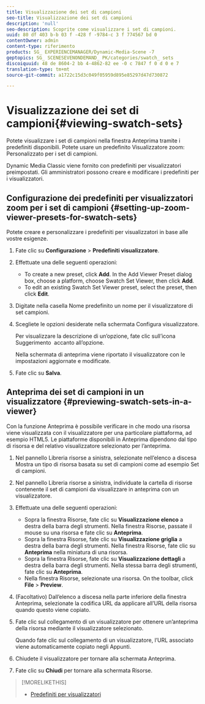 ```yaml
---
title: Visualizzazione dei set di campioni
seo-title: Visualizzazione dei set di campioni
description: 'null'
seo-description: Scoprite come visualizzare i set di campioni.
uuid: 80 df 403 b-b 03 f -428 f -9784-c 3 f 774567 bd 0
contentOwner: admin
content-type: riferimento
products: SG_ EXPERIENCEMANAGER/Dynamic-Media-Scene -7
geptopics: SG_ SCENESEVENONDEMAND_ PK/categories/swatch_ sets
discoiquuid: 48 de 8604-2 bb 4-4862-82 ee -0 c 7847 f 0 d 0 e 7
translation-type: tm+mt
source-git-commit: a1722c15d3c049f05959d895e85297d47d730872

---
```



# Visualizzazione dei set di campioni{#viewing-swatch-sets}

Potete visualizzare i set di campioni nella finestra Anteprima tramite i predefiniti disponibili. Potete usare un predefinito Visualizzatore zoom: Personalizzato per i set di campioni.

Dynamic Media Classic viene fornito con predefiniti per visualizzatori preimpostati. Gli amministratori possono creare e modificare i predefiniti per i visualizzatori.

## Configurazione dei predefiniti per visualizzatori zoom per i set di campioni {#setting-up-zoom-viewer-presets-for-swatch-sets}

Potete creare e personalizzare i predefiniti per visualizzatori in base alle vostre esigenze.

1. Fate clic su **Configurazione** &gt; **Predefiniti visualizzatore**.
1. Effettuate una delle seguenti operazioni:

   * To create a new preset, click **Add**. In the Add Viewer Preset dialog box, choose a platform, choose Swatch Set Viewer, then click **Add**.
   * To edit an existing Swatch Set Viewer preset, select the preset, then click **Edit**.

1. Digitate nella casella Nome predefinito un nome per il visualizzatore di set campioni.
1. Scegliete le opzioni desiderate nella schermata Configura visualizzatore.

   Per visualizzare la descrizione di un’opzione, fate clic sull’icona Suggerimento  accanto all’opzione.

   Nella schermata di anteprima viene riportato il visualizzatore con le impostazioni aggiornate e modificate.

1. Fate clic su **Salva**.

## Anteprima dei set di campioni in un visualizzatore {#previewing-swatch-sets-in-a-viewer}

Con la funzione Anteprima è possibile verificare in che modo una risorsa viene visualizzata con il visualizzatore per una particolare piattaforma, ad esempio HTML5. Le piattaforme disponibili in Anteprima dipendono dal tipo di risorsa e del relativo visualizzatore selezionato per l’anteprima.

1. Nel pannello Libreria risorse a sinistra, selezionate nell’elenco a discesa Mostra un tipo di risorsa basata su set di campioni come ad esempio Set di campioni.
1. Nel pannello Libreria risorse a sinistra, individuate la cartella di risorse contenente il set di campioni da visualizzare in anteprima con un visualizzatore.
1. Effettuate una delle seguenti operazioni:

   * Sopra la finestra Risorse, fate clic su **Visualizzazione elenco** a destra della barra degli strumenti. Nella finestra Risorse, passate il mouse su una risorsa e fate clic su **Anteprima**.
   * Sopra la finestra Risorse, fate clic su **Visualizzazione griglia** a destra della barra degli strumenti. Nella finestra Risorse, fate clic su **Anteprima** nella miniatura di una risorsa.
   * Sopra la finestra Risorse, fate clic su **Visualizzazione dettagli** a destra della barra degli strumenti. Nella stessa barra degli strumenti, fate clic su **Anteprima**.
   * Nella finestra Risorse, selezionate una risorsa. On the toolbar, click **File** &gt; **Preview**.

1. (Facoltativo) Dall’elenco a discesa nella parte inferiore della finestra Anteprima, selezionate la codifica URL da applicare all’URL della risorsa quando questo viene copiato.
1. Fate clic sul collegamento di un visualizzatore per ottenere un’anteprima della risorsa mediante il visualizzatore selezionato.

   Quando fate clic sul collegamento di un visualizzatore, l’URL associato viene automaticamente copiato negli Appunti.

1. Chiudete il visualizzatore per tornare alla schermata Anteprima.
1. Fate clic su **Chiudi** per tornare alla schermata Risorse.

>[!MORELIKETHIS]
>
>* [Predefiniti per visualizzatori](application-setup.md#viewer_presets)

